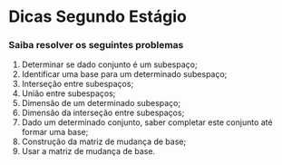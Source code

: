 # Dicas Segundo Estágio

### Saiba resolver os seguintes problemas

1. Determinar se dado conjunto é um subespaço;
2. Identificar uma base para um determinado subespaço;
3. Interseção entre subespaços;
4. União entre subespaços;
5. Dimensão de um determinado subespaço;
6. Dimensão da interseção entre subespaços;
7. Dado um determinado conjunto, saber completar este conjunto até formar uma base;
8. Construção da matriz de mudança de base;
9. Usar a matriz de mudança de base.
